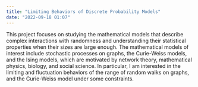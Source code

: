 ```yaml
---
title: "Limiting Behaviors of Discrete Probability Models"
date: "2022-09-18 01:07"
---
```


This project focuses on studying the mathematical models that describe complex interactions with randomness and understanding their statistical properties when their sizes are large enough. The mathematical models of interest include stochastic processes on graphs, the Curie-Weiss models, and the Ising models, which are motivated by network theory, mathematical physics, biology, and social science. In particular, I am interested in the limiting and fluctuation behaviors of the range of random walks on graphs, and the Curie-Weiss model under some constraints.


